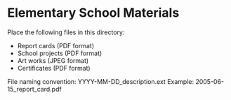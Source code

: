# Elementary School Materials

Place the following files in this directory:
- Report cards (PDF format)
- School projects (PDF format)
- Art works (JPEG format)
- Certificates (PDF format)

File naming convention: YYYY-MM-DD_description.ext
Example: 2005-06-15_report_card.pdf
